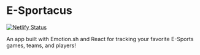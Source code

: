 # E-Sportacus

[![Netlify Status](https://api.netlify.com/api/v1/badges/e455131c-4247-438c-b7d2-fe18a8503f9d/deploy-status)](https://app.netlify.com/sites/esportacus/deploys)

An app built with Emotion.sh and React for tracking your favorite E-Sports games, teams, and players!
